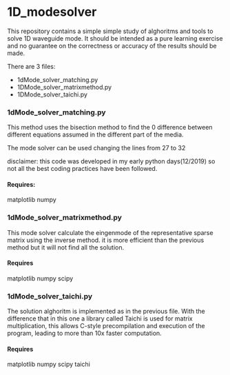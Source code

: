 # 1D_modesolver
This repository contains a simple simple study of alghoritms and tools to solve 1D waveguide mode.
It should be intended as a pure learning exercise and no guarantee on the correctness or accuracy of the results should be made.

There are 3 files: 
- 1dMode_solver_matching.py 
- 1DMode_solver_matrixmethod.py
- 1DMode_solver_taichi.py

### 1dMode_solver_matching.py 
This method uses the bisection method to find the 0 difference between different equations assumed in the different part of the media.

The mode solver can be used changing the lines from 27 to 32 

disclaimer: this code was developed in my early python days(12/2019) so not all the best coding practices have been followed. 

#### Requires:
matplotlib
numpy

### 1dMode_solver_matrixmethod.py

This mode solver calculate the eingenmode of the representative sparse matrix using the inverse method. it is more efficient than the previous method but it will not find all the solution. 

#### Requires
matplotlib
numpy
scipy

### 1dMode_solver_taichi.py

The solution alghoritm is implemented as in the previous file. With the difference that in this one a library called Taichi is used for matrix multiplication, this allows C-style precompilation and execution of the program, leading to more than 10x faster computation. 

#### Requires
matplotlib
numpy
scipy
taichi
